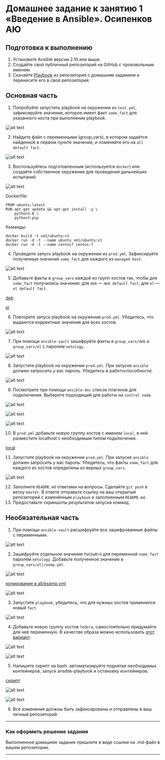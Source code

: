 # Домашнее задание к занятию 1 «Введение в Ansible». Осипенков АЮ

## Подготовка к выполнению

1. Установите Ansible версии 2.10 или выше.
2. Создайте свой публичный репозиторий на GitHub с произвольным именем.
3. Скачайте [Playbook](./playbook/) из репозитория с домашним заданием и перенесите его в свой репозиторий.

## Основная часть

1. Попробуйте запустить playbook на окружении из `test.yml`, зафиксируйте значение, которое имеет факт `some_fact` для указанного хоста при выполнении playbook.  

![alt text](https://github.com/Kovrei/devops-netology/blob/main/ansible/01-base/img/1.1.JPG)

2. Найдите файл с переменными (group_vars), в котором задаётся найденное в первом пункте значение, и поменяйте его на `all default fact`.  

![alt text](https://github.com/Kovrei/devops-netology/blob/main/ansible/01-base/img/1.2.JPG)

3. Воспользуйтесь подготовленным (используется `docker`) или создайте собственное окружение для проведения дальнейших испытаний.  

![alt text](https://github.com/Kovrei/devops-netology/blob/main/ansible/01-base/img/1.3.JPG)  

Dockerfile:
```
FROM ubuntu:latest
RUN apt-get update && apt-get install -y \
    python3.8 \
    python3-pip
```
Команды:
```
docker build -t vm1/ubuntu:v1
docker run -d -t --name ubuntu vm1/ubuntu:v1
docker run -d -t --name centos7 centos:7

```
4. Проведите запуск playbook на окружении из `prod.yml`. Зафиксируйте полученные значения `some_fact` для каждого из `managed host`.  

![alt text](https://github.com/Kovrei/devops-netology/blob/main/ansible/01-base/img/1.4.JPG?raw=true)

5. Добавьте факты в `group_vars` каждой из групп хостов так, чтобы для `some_fact` получились значения: для `deb` — `deb default fact`, для `el` — `el default fact`.  

[deb](https://github.com/Kovrei/devops-netology/blob/main/ansible/01-base/playbook/group_vars/deb/examp.yml)

[el](https://github.com/Kovrei/devops-netology/blob/main/ansible/01-base/playbook/group_vars/el/examp.yml)

6.  Повторите запуск playbook на окружении `prod.yml`. Убедитесь, что выдаются корректные значения для всех хостов.  

![alt text](https://github.com/Kovrei/devops-netology/blob/main/ansible/01-base/img/1.6.JPG?raw=true)

7. При помощи `ansible-vault` зашифруйте факты в `group_vars/deb` и `group_vars/el` с паролем `netology`.  

![alt text](https://github.com/Kovrei/devops-netology/blob/main/ansible/01-base/img/1.7.JPG?raw=true)

8. Запустите playbook на окружении `prod.yml`. При запуске `ansible` должен запросить у вас пароль. Убедитесь в работоспособности.  

![alt text](https://github.com/Kovrei/devops-netology/blob/main/ansible/01-base/img/1.8.JPG?raw=true)

9. Посмотрите при помощи `ansible-doc` список плагинов для подключения. Выберите подходящий для работы на `control node`.  

![alt text](https://github.com/Kovrei/devops-netology/blob/main/ansible/01-base/img/1.9.1.JPG?raw=true)

![alt text](https://github.com/Kovrei/devops-netology/blob/main/ansible/01-base/img/1.9.2.JPG?raw=true)

![alt text](https://github.com/Kovrei/devops-netology/blob/main/ansible/01-base/img/1.9.3.JPG?raw=true)

10. В `prod.yml` добавьте новую группу хостов с именем  `local`, в ней разместите localhost с необходимым типом подключения.   

[local](https://github.com/Kovrei/devops-netology/blob/main/ansible/01-base/playbook/inventory/prod.yml)

11. Запустите playbook на окружении `prod.yml`. При запуске `ansible` должен запросить у вас пароль. Убедитесь, что факты `some_fact` для каждого из хостов определены из верных `group_vars`.   

![alt text](https://github.com/Kovrei/devops-netology/blob/main/ansible/01-base/img/1.10.JPG?raw=true)

12. Заполните `README.md` ответами на вопросы. Сделайте `git push` в ветку `master`. В ответе отправьте ссылку на ваш открытый репозиторий с изменённым `playbook` и заполненным `README.md`.  
13. Предоставьте скриншоты результатов запуска команд.

## Необязательная часть

1. При помощи `ansible-vault` расшифруйте все зашифрованные файлы с переменными.  

![alt text](https://github.com/Kovrei/devops-netology/blob/main/ansible/01-base/img/1.11.JPG?raw=true)

2. Зашифруйте отдельное значение `PaSSw0rd` для переменной `some_fact` паролем `netology`. Добавьте полученное значение в `group_vars/all/exmp.yml`.  

![alt text](https://github.com/Kovrei/devops-netology/blob/main/ansible/01-base/img/1.12.1.JPG?raw=true)

[копирование в all/examp.yml](https://github.com/Kovrei/devops-netology/blob/main/ansible/01-base/playbook/group_vars/all/examp.yml)

![alt text](https://github.com/Kovrei/devops-netology/blob/main/ansible/01-base/img/1.12.2.JPG?raw=true)

3. Запустите `playbook`, убедитесь, что для нужных хостов применился новый `fact`.  

![alt text](https://github.com/Kovrei/devops-netology/blob/main/ansible/01-base/img/1.13.JPG?raw=true)

4. Добавьте новую группу хостов `fedora`, самостоятельно придумайте для неё переменную. В качестве образа можно использовать [этот вариант](https://hub.docker.com/r/pycontribs/fedora).  

![alt text](https://github.com/Kovrei/devops-netology/blob/main/ansible/01-base/img/1.14.1.JPG?raw=true)

![alt text](https://github.com/Kovrei/devops-netology/blob/main/ansible/01-base/img/1.14.2.JPG?raw=true)

5. Напишите скрипт на bash: автоматизируйте поднятие необходимых контейнеров, запуск ansible-playbook и остановку контейнеров.  

[скрипт](https://github.com/Kovrei/devops-netology/blob/main/ansible/01-base/scrypt.sh)

![alt text](https://github.com/Kovrei/devops-netology/blob/main/ansible/01-base/img/1.15.1.JPG?raw=true)

![alt text](https://github.com/Kovrei/devops-netology/blob/main/ansible/01-base/img/1.15.2.JPG?raw=true)

6. Все изменения должны быть зафиксированы и отправлены в ваш личный репозиторий.
---

### Как оформить решение задания

Выполненное домашнее задание пришлите в виде ссылки на .md-файл в вашем репозитории.

---
